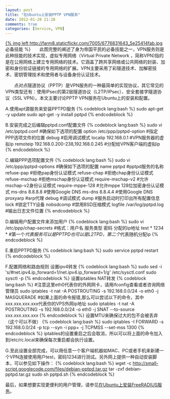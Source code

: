 ```yaml
---
layout: post
title: "在Ubuntu上安装PPTP VPN服务"
date: 2012-01-28 21:28
comments: true
categories: [Service, VPN]
---
```


<a href="http://www.flickr.com/photos/37838843@N06/6776831643/" title="Flickr 上 lifeclaw 的 老妇翻墙" target="_blank">{% img left http://farm8.staticflickr.com/7005/6776831643_5e25414fab.jpg  必备技能 %}</a>　　此图完整的阐述了身为帝国平民的必备技能之一，VPN服务则是此种技能的技术实现，虚拟专用网络（Virtual Private Network ，简称VPN)指的是在公用网络上建立专用网络的技术。它涵盖了跨共享网络或公共网络的封装、加密和身份验证链接的专用网络的扩展。VPN主要采用了彩隧道技术、加解密技术、密钥管理技术和使用者与设备身份认证技术。

　　点对点隧道协议（PPTP）是VPN服务的一种最简单的实现协议，其它常见的VPN类型还有：使用IPsec的第2层隧道协议（L2TP/IPsec）、安全套接字隧道协议（SSL VPN）。本文主要讨论PPTP VPN服务在Ubuntu上的安装和配置。

A.使用apt源服务来安装PPTPD服务
{% codeblock lang:bash %}
sudo apt-get -y update
sudo apt-get -y install pptpd
{% endcodeblock %}

B.安装完成之后编辑pptpd.conf配置文件
{% codeblock lang:bash %}
sudo vi /etc/pptpd.conf
#确保如下选项的配置
option /etc/ppp/pptpd-option                    #指定PPP选项文件的位置
debug                                           #启用调试模式
localip 192.168.0.1                             #VPN服务器的虚拟ip
remoteip 192.168.0.200-238,192.168.0.245        #分配给VPN客户端的虚拟ip
{% endcodeblock %}

C.编辑PPP选项配置文件
{% codeblock lang:bash %}
sudo vi /etc/ppp/pptpd-options
#确保如下选项的配置
name pptpd                      #pptpd服务的名称
refuse-pap                      #拒绝pap身份认证模式
refuse-chap                     #拒绝chap身份认证模式
refuse-mschap                   #拒绝mschap身份认证模式
require-mschap-v2               #允许mschap-v2身份认证模式
require-mppe-128                #允许mppe 128位加密身份认证模式
ms-dns 8.8.8.8                  #使用Google DNS
ms-dns 8.8.4.4                  #使用Google DNS
proxyarp                        #arp代理
debug                           #调试模式
dump                            #服务启动时打印出所有配置信息
lock                            #锁定TTY设备
nobsdcomp                       #禁用BSD压缩模式
logfile /var/log/pptpd.log      #输出日志文件位置
{% endcodeblock %}

D.编辑用户配置文件来添加用户
{% codeblock lang:bash %}
sudo vi /etc/ppp/chap-secrets
#格式：用户名   服务类型   密码   分配的ip地址
test    *    1234    *
#第一个*代表服务可以是PPTPD也可以是L2TPD，第二个*代表随机分配ip
{% endcodeblock %}

E.重启PPTPD服务
{% codeblock lang:bash %}
sudo service pptpd restart
{% endcodeblock %}

F.配置网络和路由规则
设置ipv4转发
{% codeblock lang:bash %}
sudo sed -i 's/#net.ipv4.ip_forward=1/net.ipv4.ip_forward=1/g' /etc/sysctl.conf
sudo sysctl -p
{% endcodeblock %}
设置iptables NAT转发
{% codeblock lang:bash %}
#注意这里eth0代表你的外网网卡，请用ifconfig查看或者咨询网络管理员
sudo iptables -t nat -A POSTROUTING -s 192.168.0.0/24 -o eth0 -j MASQUERADE
#如果上面的命令报错,那么可以尝试以下的命令，其中xxx.xxx.xxx.xxx代表你的VPS外网ip地址
sudo iptables -t nat -A POSTROUTING -s 192.168.0.0/24 -o eth0 -j SNAT --to-source xxx.xxx.xxx.xxx
{% endcodeblock %}
设置MTU来确保过大的包不会被丢弃（这个可以不做）
{% codeblock lang:bash %}
sudo iptables -I FORWARD -s 192.168.0.0/24 -p tcp --syn -i ppp+ -j TCPMSS --set-mss 1300
{% endcodeblock %}
iptables的设置重启之后会取消，所以可以将上面的命令加入到/etc/rc.local来确保每次重启都会执行设置。

G.至此设置全部完成，可以用任意一个客户端机器如MAC、PC或者手机来新建一个VPN连接使用用户test，密码1234进行测试。另外网上提供一种自动安装脚本，可以参见如下操作：
{% codeblock lang:bash %}
wget -c http://small-script.googlecode.com/files/debian-pptpd.tar.gz
tar -zxf debian-pptpd.tar.gz
sudo sh pptpd.sh
{% endcodeblock %}

最后，如果想要实现更便利的用户管理，请参见<a href="/articles/how-to-install-freeradius-on-ubuntu/" rel="newtar">在Ubuntu上安装FreeRADIUS服务</a>。

